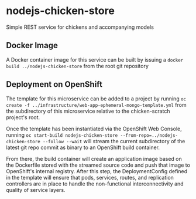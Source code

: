 # nodejs-chicken-store


Simple REST service for chickens and accompanying models

## Docker Image


A Docker container image for this service can be built by issuing a
`docker build ../nodejs-chicken-store` from the root git repository

## Deployment on OpenShift

The template for this microservice can be added to a project by running `oc create -f ../infrastructure/web-app-ephemeral-mongo-template.yml` from the subdirectory of
this microservice relative to the chicken-scratch project's root.


Once the template has been instantiated via the OpenShift Web Console, running
`oc start-build nodejs-chicken-store --from-repo=../nodejs-chicken-store --follow --wait`
will stream the current subdirectory of the latest git repo commit as binary to
an OpenShift build container.

From there, the build container will create an application image based
on the Dockerfile stored with the streamed source code and
push that image to OpenShift's internal registry. After this step, the
DeploymentConfig defined in the template will ensure that pods, services, routes,
and replication controllers are in place to handle the non-functional interconnectivity
and quality of service layers.
